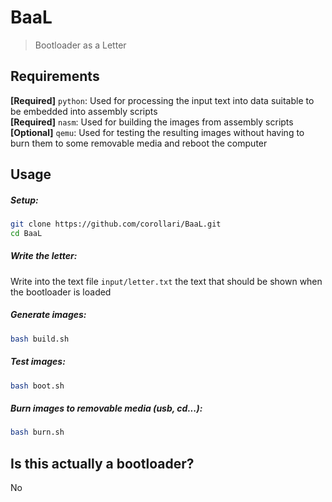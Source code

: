 # BaaL
> Bootloader as a Letter

## Requirements
**[Required]** `python`: Used for processing the input text into data suitable to be embedded into assembly scripts\
**[Required]** `nasm`: Used for building the images from assembly scripts\
**[Optional]** `qemu`: Used for testing the resulting images without having to burn them to some removable media and reboot the computer

## Usage
##### Setup:
```bash
git clone https://github.com/corollari/BaaL.git
cd BaaL
```

##### Write the letter:
Write into the text file `input/letter.txt` the text that should be shown when the bootloader is loaded

##### Generate images:
```bash
bash build.sh
```

##### Test images:
```bash
bash boot.sh
```

##### Burn images to removable media (usb, cd...):
```bash
bash burn.sh
```

## Is this actually a bootloader?
No
